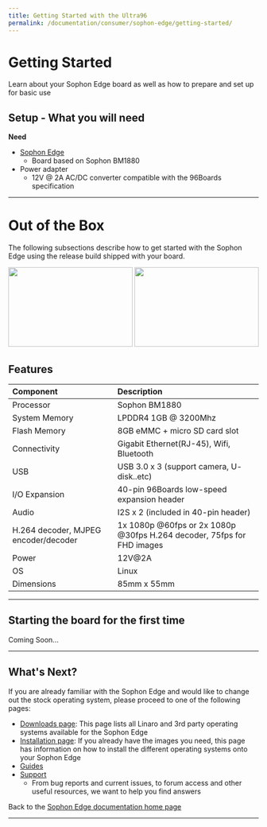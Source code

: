 ```yaml
---
title: Getting Started with the Ultra96
permalink: /documentation/consumer/sophon-edge/getting-started/
---
```


# Getting Started

Learn about your Sophon Edge board as well as how to prepare and set up for basic use

## Setup - What you will need

**Need**

- [Sophon Edge](https://www.96boards.org/)
   - Board based on Sophon BM1880
- Power adapter
   - 12V @ 2A AC/DC converter compatible with the 96Boards specification

***

# Out of the Box

The following subsections describe how to get started with the Sophon Edge using the release build shipped with your board.

<img src="" data-canonical-src="" width="250" height="160" />
<img src="" data-canonical-src="" width="250" height="160" />

## Features

|   Component          |   Description                                                                                    |
|:---------------------|:-------------------------------------------------------------------------------------------------|
| Processor            | Sophon BM1880                                                                                    |
| System Memory        | LPDDR4 1GB @ 3200Mhz                                                                             |
| Flash Memory         | 8GB eMMC + micro SD card slot                                                                    |
| Connectivity         | Gigabit Ethernet(RJ-45), Wifi, Bluetooth                                                         |
| USB                  | USB 3.0 x 3 (support camera, U- disk..etc)                                                       | 
| I/O Expansion        | 40-pin 96Boards low-speed expansion header                                                       |
| Audio                | I2S x 2 (included in 40-pin header)                                                              |
| H.264 decoder, MJPEG encoder/decoder | 1x 1080p @60fps or 2x 1080p @30fps H.264 decoder, 75fps for FHD images           |
| Power                | 12V@2A                                                                                           |
| OS                   | Linux                                                                                            | 
| Dimensions           | 85mm x 55mm                                                                                      |

***

## Starting the board for the first time

Coming Soon...

***

## What's Next?

If you are already familiar with the Sophon Edge and would like to change out the stock operating system, please proceed to one of the following pages:

- [Downloads page](../downloads): This page lists all Linaro and 3rd party operating systems available for the Sophon Edge
- [Installation page](../installation): If you already have the images you need, this page has information on how to install the different operating systems onto your Sophon Edge
- [Guides](../guides/)
- [Support](../support)
   - From bug reports and current issues, to forum access and other useful resources, we want to help you find answers

Back to the [Sophon Edge documentation home page](../)

***
